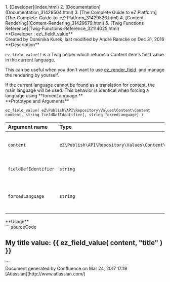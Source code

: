 <div id="page">
<div id="main" class="aui-page-panel">
<div id="main-header">
<div id="breadcrumb-section">
1.  [Developer](index.html)
2.  [Documentation](Documentation_31429504.html)
3.  [The Complete Guide to eZ Platform](The-Complete-Guide-to-eZ-Platform_31429526.html)
4.  [Content Rendering](Content-Rendering_31429679.html)
5.  [Twig Functions Reference](Twig-Functions-Reference_32114025.html)

</div>
**Developer : ez\_field\_value**

</div>
<div id="content" class="view">
<div class="page-metadata">
Created by Dominika Kurek, last modified by André Rømcke on Dec 31, 2016

</div>
<div id="main-content" class="wiki-content group">
<div class="contentLayout2">
<div class="columnLayout two-right-sidebar"
data-layout="two-right-sidebar">
<div class="cell normal" data-type="normal">
<div class="innerCell">
**Description**

`ez_field_value()` is a Twig helper which returns a Content item's field value in the current language.

This can be useful when you don't want to use [ez\_render\_field](#ez_field_value-ez_render_field)  and manage the rendering by yourself.

<div
class="confluence-information-macro confluence-information-macro-information">
<div class="confluence-information-macro-body">
If the current language cannot be found as a translation for content, the main language will be used. This behavior is identical when forcing a language using **forcedLanguage.**

</div>
</div>
**Prototype and Arguments**

`ez_field_value( eZ\Publish\API\Repository\Values\Content\Content content, string fieldDefIdentifier[, string forcedLanguage] )`

<div class="table-wrap">
<table>
<colgroup>
<col width="14%" />
<col width="29%" />
<col width="56%" />
</colgroup>
<thead>
<tr class="header">
<th align="left">Argument name</th>
<th align="left">Type</th>
<th align="left">Description</th>
</tr>
</thead>
<tbody>
<tr class="odd">
<td align="left"><code>content</code></td>
<td align="left"><code>eZ\Publish\API\Repository\Values\Content\Content</code></td>
<td align="left">Content object the field referred to with <strong>fieldDefIdentifier</strong> belongs to.</td>
</tr>
<tr class="even">
<td align="left"><code>fieldDefIdentifier</code></td>
<td align="left"><code>string</code></td>
<td align="left">Identifier of the field we want to get the value from.</td>
</tr>
<tr class="odd">
<td align="left"><code>forcedLanguage</code></td>
<td align="left"><code>string</code></td>
<td align="left">Locale we want the content name translation in (e.g. &quot;fre-FR&quot;). Null by default (takes current locale)</td>
</tr>
</tbody>
</table>

</div>
**Usage**

<div class="code panel pdl" style="border-width: 1px;">
<div class="codeContent panelContent pdl">
``` sourceCode
<h2>My title value: {{ ez_field_value( content, "title" ) }}</h2>
```

</div>
</div>
</div>
</div>
<div class="cell aside" data-type="aside">
<div class="innerCell">
</div>
</div>
</div>
</div>
</div>
</div>
</div>
<div id="footer" role="contentinfo">
<div class="section footer-body">
Document generated by Confluence on Mar 24, 2017 17:19

<div id="footer-logo">
[Atlassian](http://www.atlassian.com/)

</div>
</div>
</div>
</div>

